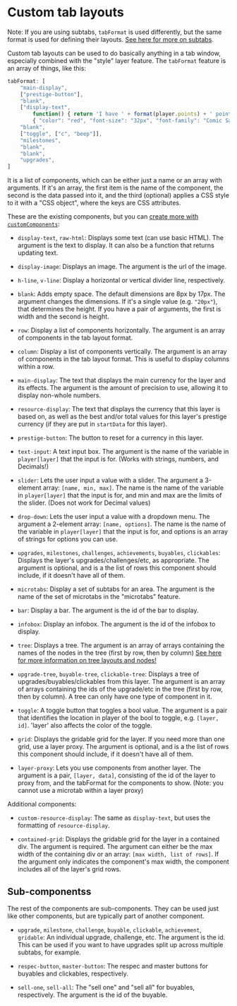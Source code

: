 # Custom tab layouts

Note: If you are using subtabs, `tabFormat` is used differently, but the same format is used for defining their layouts. [See here for more on subtabs](subtabs-and-microtabs.md).

Custom tab layouts can be used to do basically anything in a tab window, especially combined with the "style" layer feature. The `tabFormat` feature is an array of things, like this:

```js
tabFormat: [
    "main-display",
    ["prestige-button"],
    "blank",
    ["display-text",
        function() { return 'I have ' + format(player.points) + ' pointy points!' },
        { "color": "red", "font-size": "32px", "font-family": "Comic Sans MS" }],
    "blank",
    ["toggle", ["c", "beep"]],
    "milestones",
    "blank",
    "blank",
    "upgrades",
]
```

It is a list of components, which can be either just a name or an array with arguments. If it's an array, the first item is the name of the component, the second is the data passed into it, and the third (optional) applies a CSS style to it with a "CSS object", where the keys are CSS attributes.

These are the existing components, but you can [create more with `customComponents`](custom-components.md):

- `display-text`, `raw-html`: Displays some text (can use basic HTML). The argument is the text to display. It can also be a function that returns updating text.

- `display-image`: Displays an image. The argument is the url of the image.

- `h-line`, `v-line`: Display a horizontal or vertical divider line, respectively.

- `blank`: Adds empty space. The default dimensions are 8px by 17px. The argument changes the dimensions. If it's a single value (e.g. `"20px"`), that determines the height. If you have a pair of arguments, the first is width and the second is height.

- `row`: Display a list of components horizontally. The argument is an array of components in the tab layout format.

- `column`: Display a list of components vertically. The argument is an array of components in the tab layout format. This is useful to display columns within a row.

- `main-display`: The text that displays the main currency for the layer and its effects. The argument is the amount of precision to use, allowing it to display non-whole numbers.

- `resource-display`: The text that displays the currency that this layer is based on, as well as the best and/or total values for this layer's prestige currency (if they are put in `startData` for this layer).

- `prestige-button`: The button to reset for a currency in this layer.

- `text-input`: A text input box. The argument is the name of the variable in `player[layer]` that the input is for.
    (Works with strings, numbers, and Decimals!)

- `slider`: Lets the user input a value with a slider. The argument a 3-element array: `[name, min, max]`.
    The name is the name of the variable in `player[layer]` that the input is for, and min and max are the limits of the slider.
    (Does not work for Decimal values)

- `drop-down`: Lets the user input a value with a dropdown menu. The argument a 2-element array: `[name, options]`.
    The name is the name of the variable in `player[layer]` that the input is for, and options is an array of strings for options you can use.

- `upgrades`, `milestones`, `challenges`, `achievements`, `buyables`, `clickables`: Displays the layer's upgrades/challenges/etc, as appropriate. The argument is optional, and is a the list of rows this component should include, if it doesn't have all of them.

- `microtabs`: Display a set of subtabs for an area. The argument is the name of the set of microtabs in the "microtabs" feature.

- `bar`: Display a bar. The argument is the id of the bar to display.

- `infobox`: Display an infobox. The argument is the id of the infobox to display.

- `tree`: Displays a tree. The argument is an array of arrays containing the names of the nodes in the tree (first by row, then by column)
    [See here for more information on tree layouts and nodes!](trees-and-tree-customization.md)

- `upgrade-tree`, `buyable-tree`, `clickable-tree`: Displays a tree of upgrades/buyables/clickables from this layer. The argument is an array of arrays containing the ids of the upgrade/etc in the tree (first by row, then by column). A tree can only have one type of component in it.

- `toggle`: A toggle button that toggles a bool value. The argument is a pair that identifies the location in player of the bool to toggle, e.g. `[layer, id]`. 'layer' also affects the color of the toggle.

- `grid`: Displays the gridable grid for the layer. If you need more than one grid, use a layer proxy. The argument is optional, and is a the list of rows this component should include, if it doesn't have all of them.

- `layer-proxy`: Lets you use components from another layer. The argument is a pair, `[layer, data]`, consisting of the id of the layer to proxy from, and the tabFormat for the components to show.
    (Note: you cannot use a microtab within a layer proxy)

Additional components:

- `custom-resource-display`: The same as `display-text`, but uses the formatting of `resource-display`.

- `contained-grid`: Displays the gridable grid for the layer in a contained div. The argument is required. The argument can either be the max width of the containing div or an array: `[max width, list of rows]`. If the argument only indicates the component's max width, the component includes all of the layer's grid rows.

## Sub-componentss

The rest of the components are sub-components. They can be used just like other components, but are typically part of another component.

- `upgrade`, `milestone`, `challenge`, `buyable`, `clickable`, `achievement`, `gridable`: An individual upgrade, challenge, etc. The argument is the id. This can be used if you want to have upgrades split up across multiple subtabs, for example.

- `respec-button`, `master-button`: The respec and master buttons for buyables and clickables, respectively.

- `sell-one`, `sell-all`: The "sell one" and "sell all" for buyables, respectively. The argument is the id of the buyable.
